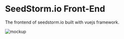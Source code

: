 # SeedStorm.io Front-End

The frontend of seedstorm.io built with vuejs framework.

![mockup](https://user-images.githubusercontent.com/5221349/56460561-c442a880-63a4-11e9-8ab5-f85e0072b243.png)

